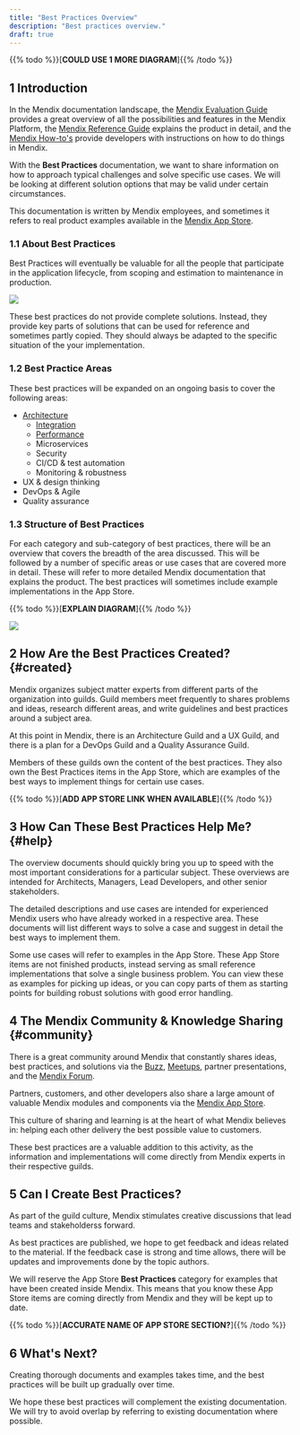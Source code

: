 ```yaml
---
title: "Best Practices Overview"
description: "Best practices overview."
draft: true
---
```


{{% todo %}}[**COULD USE 1 MORE DIAGRAM**]{{% /todo %}}

## 1 Introduction 

In the Mendix documentation landscape, the [Mendix Evaluation Guide](https://www.mendix.com/evaluation-guide/) provides a great overview of all the possibilities and features in the Mendix Platform, the [Mendix Reference Guide](/refguide/) explains the product in detail, and the [Mendix How-to's](/howto/) provide developers with instructions on how to do things in Mendix.

With the **Best Practices** documentation, we want to share information on how to approach typical challenges and solve specific use cases. We will be looking at different solution options that may be valid under certain circumstances. 

This documentation is written by Mendix employees, and sometimes it refers to real product examples available in the [Mendix App Store](https://appstore.home.mendix.com).

### 1.1 About Best Practices

Best Practices will eventually be valuable for all the people that participate in the application lifecycle, from scoping and estimation to maintenance in production.

![](attachments/overview1.png)

These best practices do not provide complete solutions. Instead, they provide key parts of solutions that can be used for reference and sometimes partly copied. They should always be adapted to the specific situation of the your implementation.

### 1.2 Best Practice Areas

These best practices will be expanded on an ongoing basis to cover the following areas:

* [Architecture](../architecture/index)
	* [Integration](../architecture/integration/integration-overview)
	* [Performance](../architecture/performance/performance-overview)
	* Microservices
	* Security
	* CI/CD & test automation
	* Monitoring & robustness
* UX & design thinking
* DevOps & Agile
* Quality assurance

### 1.3 Structure of Best Practices

For each category and sub-category of best practices, there will be an overview that covers the breadth of the area discussed. This will be followed by a number of specific areas or use cases that are covered more in detail. These will refer to more detailed Mendix documentation that explains the product. The best practices will sometimes include example implementations in the App Store.

{{% todo %}}[**EXPLAIN DIAGRAM**]{{% /todo %}}

![](attachments/overview2.png)

## 2 How Are the Best Practices Created? {#created}

Mendix organizes subject matter experts from different parts of the organization into guilds. Guild members meet frequently to shares problems and ideas, research different areas, and write guidelines and best practices around a subject area.

At this point in Mendix, there is an Architecture Guild and a UX Guild, and there is a plan for a DevOps Guild and a Quality Assurance Guild.

Members of these guilds own the content of the best practices. They also own the Best Practices items in the App Store, which are examples of the best ways to implement things for certain use cases.

{{% todo %}}[**ADD APP STORE LINK WHEN AVAILABLE**]{{% /todo %}}

## 3 How Can These Best Practices Help Me? {#help}

The overview documents should quickly bring you up to speed with the most important considerations for a particular subject. These overviews are intended for Architects, Managers, Lead Developers, and other senior stakeholders.

The detailed descriptions and use cases are intended for experienced Mendix users who have already worked in a respective area. These documents will list different ways to solve a case and suggest in detail the best ways to implement them.

Some use cases will refer to examples in the App Store. These App Store items are not finished products, instead serving as small reference implementations that solve a single business problem. You can view these as examples for picking up ideas, or you can copy parts of them as starting points for building robust solutions with good error handling.

## 4 The Mendix Community & Knowledge Sharing {#community}

There is a great community around Mendix that constantly shares ideas, best practices, and solutions via the [Buzz](/developerportal/collaborate/buzz), [Meetups](https://www.meetup.com/Mendix-Netherlands/), partner presentations, and the [Mendix Forum](https://forum.mendixcloud.com).

Partners, customers, and other developers also share a large amount of valuable Mendix modules and components via the [Mendix App Store](https://appstore.home.mendix.com/).

This culture of sharing and learning is at the heart of what Mendix believes in: helping each other delivery the best possible value to customers.

These best practices are a valuable addition to this activity, as the information and implementations will come directly from Mendix experts in their respective guilds.

## 5 Can I Create Best Practices?

As part of the guild culture, Mendix stimulates creative discussions that lead teams and stakeholderss forward.

As best practices are published, we hope to get feedback and ideas related to the material. If the feedback case is strong and time allows, there will be updates and improvements done by the topic authors.

We will reserve the App Store **Best Practices** category for examples that have been created inside Mendix. This means that you know these App Store items are coming directly  from Mendix and they will be kept up to date.

{{% todo %}}[**ACCURATE NAME OF APP STORE SECTION?**]{{% /todo %}}

## 6 What's Next?

Creating thorough documents and examples takes time, and the best practices will be built up gradually over time.

We hope these best practices will complement the existing documentation. We will try to avoid overlap by referring to existing documentation where possible.
